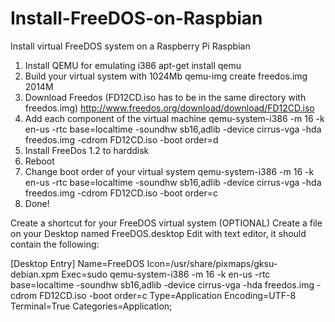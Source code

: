 # Install-FreeDOS-on-Raspbian
Install virtual FreeDOS system on a Raspberry Pi Raspbian

1. Install QEMU for emulating i386
apt-get install qemu
2. Build your virtual system with 1024Mb
qemu-img create freedos.img 2014M
3. Download Freedos (FD12CD.iso has to be in the same directory with freedos.img)
http://www.freedos.org/download/download/FD12CD.iso
4. Add each component of the virtual machine
qemu-system-i386 -m 16 -k en-us -rtc base=localtime -soundhw sb16,adlib -device cirrus-vga -hda freedos.img -cdrom FD12CD.iso -boot order=d
5. Install FreeDos 1.2 to harddisk
6. Reboot
7. Change boot order of your virtual system
qemu-system-i386 -m 16 -k en-us -rtc base=localtime -soundhw sb16,adlib -device cirrus-vga -hda freedos.img -cdrom FD12CD.iso -boot order=c​
8. Done!

Create a shortcut for your FreeDOS virtual system (OPTIONAL)
Create a file on your Desktop named FreeDOS.desktop
Edit with text editor, it should contain the following:

[Desktop Entry]
Name=FreeDOS
Icon=/usr/share/pixmaps/gksu-debian.xpm
Exec=sudo qemu-system-i386 -m 16 -k en-us -rtc base=localtime -soundhw sb16,adlib -device cirrus-vga -hda freedos.img -cdrom FD12CD.iso -boot order=c​
Type=Application
Encoding=UTF-8
Terminal=True
Categories=Application;
